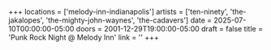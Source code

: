 +++
locations = ['melody-inn-indianapolis']
artists = ['ten-ninety', 'the-jakalopes', 'the-mighty-john-waynes', 'the-cadavers']
date = 2025-07-10T00:00:00-05:00
doors = 2001-12-29T19:00:00-05:00
draft = false
title = 'Punk Rock Night @ Melody Inn'
link = ''
+++
